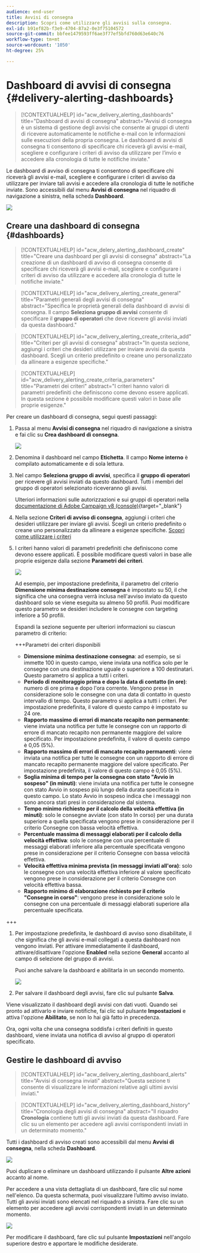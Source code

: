 ```yaml
---
audience: end-user
title: Avvisi di consegna
description: Scopri come utilizzare gli avvisi sulla consegna.
exl-id: b91ef82b-f3e9-4704-87a2-0e3f75104572
source-git-commit: bbfee1479593ff6ae3f77ef5bfd760d63e640c76
workflow-type: tm+mt
source-wordcount: '1050'
ht-degree: 25%

---
```


# Dashboard di avvisi di consegna {#delivery-alerting-dashboards}

>[!CONTEXTUALHELP]
>id="acw_delivery_alerting_dashboards"
>title="Dashboard di avvisi di consegna"
>abstract="Avvisi di consegna è un sistema di gestione degli avvisi che consente ai gruppi di utenti di ricevere automaticamente le notifiche e-mail con le informazioni sulle esecuzioni della propria consegna. Le dashboard di avvisi di consegna ti consentono di specificare chi riceverà gli avvisi e-mail, scegliere e configurare i criteri di avviso da utilizzare per l’invio e accedere alla cronologia di tutte le notifiche inviate."

Le dashboard di avviso di consegna ti consentono di specificare chi riceverà gli avvisi e-mail, scegliere e configurare i criteri di avviso da utilizzare per inviare tali avvisi e accedere alla cronologia di tutte le notifiche inviate. Sono accessibili dal menu **Avvisi di consegna** nel riquadro di navigazione a sinistra, nella scheda **Dashboard**.

![](assets/alerting-dashboard-list.png)

## Creare una dashboard di consegna {#dashboards}

>[!CONTEXTUALHELP]
>id="acw_delery_alerting_dashboard_create"
>title="Creare una dashboard per gli avvisi di consegna"
>abstract="La creazione di un dashboard di avviso di consegna consente di specificare chi riceverà gli avvisi e-mail, scegliere e configurare i criteri di avviso da utilizzare e accedere alla cronologia di tutte le notifiche inviate."

>[!CONTEXTUALHELP]
>id="acw_delivery_alerting_create_general"
>title="Parametri generali degli avvisi di consegna"
>abstract="Specifica le proprietà generali della dashboard di avvisi di consegna. Il campo **Seleziona gruppo di avvisi** consente di specificare il **gruppo di operatori** che deve ricevere gli avvisi inviati da questa dashboard."

>[!CONTEXTUALHELP]
>id="acw_delivery_alerting_create_criteria_add"
>title="Criteri per gli avvisi di consegna"
>abstract="In questa sezione, aggiungi i criteri che desideri utilizzare per inviare avvisi da questa dashboard. Scegli un criterio predefinito o creane uno personalizzato da allineare a esigenze specifiche."

>[!CONTEXTUALHELP]
>id="acw_delivery_alerting_create_criteria_parameters"
>title="Parametri dei criteri"
>abstract="I criteri hanno valori di parametri predefiniti che definiscono come devono essere applicati. In questa sezione è possibile modificare questi valori in base alle proprie esigenze."

Per creare un dashboard di consegna, segui questi passaggi:

1. Passa al menu **Avvisi di consegna** nel riquadro di navigazione a sinistra e fai clic su **Crea dashboard di consegna**.

   ![](assets/alerting-dashboard.png)

1. Denomina il dashboard nel campo **Etichetta**. Il campo **Nome interno** è compilato automaticamente e di sola lettura.

1. Nel campo **Seleziona gruppo di avvisi**, specifica il **gruppo di operatori** per ricevere gli avvisi inviati da questo dashboard. Tutti i membri del gruppo di operatori selezionato riceveranno gli avvisi.

   Ulteriori informazioni sulle autorizzazioni e sui gruppi di operatori nella [documentazione di Adobe Campaign v8 (console)](https://experienceleague.adobe.com/it/docs/campaign/campaign-v8/admin/permissions/gs-permissions){target="_blank"}

1. Nella sezione **Criteri di avviso di consegna**, aggiungi i criteri che desideri utilizzare per inviare gli avvisi. Scegli un criterio predefinito o creane uno personalizzato da allineare a esigenze specifiche. [Scopri come utilizzare i criteri](../msg/delivery-alerting-criteria.md)

1. I criteri hanno valori di parametri predefiniti che definiscono come devono essere applicati. È possibile modificare questi valori in base alle proprie esigenze dalla sezione **Parametri dei criteri**.

   ![](assets/alerting-criteria-parameters.png)

   Ad esempio, per impostazione predefinita, il parametro del criterio **Dimensione minima destinazione consegna** è impostato su 50, il che significa che una consegna verrà inclusa nell&#39;avviso inviato da questo dashboard solo se viene eseguita su almeno 50 profili. Puoi modificare questo parametro se desideri includere le consegne con targeting inferiore a 50 profili.

   Espandi la sezione seguente per ulteriori informazioni su ciascun parametro di criterio:

   +++Parametri dei criteri disponibili

   * **Dimensione minima destinazione consegna**: ad esempio, se si immette 100 in questo campo, viene inviata una notifica solo per le consegne con una destinazione uguale o superiore a 100 destinatari. Questo parametro si applica a tutti i criteri.
   * **Periodo di monitoraggio prima e dopo la data di contatto (in ore)**: numero di ore prima e dopo l&#39;ora corrente. Vengono prese in considerazione solo le consegne con una data di contatto in questo intervallo di tempo. Questo parametro si applica a tutti i criteri. Per impostazione predefinita, il valore di questo campo è impostato su 24 ore.
   * **Rapporto massimo di errori di mancato recapito non permanente**: viene inviata una notifica per tutte le consegne con un rapporto di errore di mancato recapito non permanente maggiore del valore specificato. Per impostazione predefinita, il valore di questo campo è 0,05 (5%).
   * **Rapporto massimo di errori di mancato recapito permanenti**: viene inviata una notifica per tutte le consegne con un rapporto di errore di mancato recapito permanente maggiore del valore specificato. Per impostazione predefinita, il valore di questo campo è 0,05 (5%).
   * **Soglia minima di tempo per la consegna con stato &quot;Avvio in sospeso&quot; (in minuti)**: viene inviata una notifica per tutte le consegne con stato Avvio in sospeso più lungo della durata specificata in questo campo. Lo stato Avvio in sospeso indica che i messaggi non sono ancora stati presi in considerazione dal sistema.
   * **Tempo minimo richiesto per il calcolo della velocità effettiva (in minuti)**: solo le consegne avviate (con stato In corso) per una durata superiore a quella specificata vengono prese in considerazione per il criterio Consegne con bassa velocità effettiva.
   * **Percentuale massima di messaggi elaborati per il calcolo della velocità effettiva**: solo le consegne con una percentuale di messaggi elaborati inferiore alla percentuale specificata vengono prese in considerazione per il criterio Consegne con bassa velocità effettiva.
   * **Velocità effettiva minima prevista (in messaggi inviati all&#39;ora)**: solo le consegne con una velocità effettiva inferiore al valore specificato vengono prese in considerazione per il criterio Consegne con velocità effettiva bassa.
   * **Rapporto minimo di elaborazione richiesto per il criterio &quot;Consegne in corso&quot;**: vengono prese in considerazione solo le consegne con una percentuale di messaggi elaborati superiore alla percentuale specificata.

+++

1. Per impostazione predefinita, le dashboard di avviso sono disabilitate, il che significa che gli avvisi e-mail collegati a questa dashboard non vengono inviati. Per attivare immediatamente il dashboard, attivare/disattivare l&#39;opzione **Enabled** nella sezione **General** accanto al campo di selezione del gruppo di avvisi.

   Puoi anche salvare la dashboard e abilitarla in un secondo momento.

   ![](assets/alerting-dashboard-enable.png)

1. Per salvare il dashboard degli avvisi, fare clic sul pulsante **Salva**.

Viene visualizzato il dashboard degli avvisi con dati vuoti. Quando sei pronto ad attivarlo e inviare notifiche, fai clic sul pulsante **Impostazioni** e attiva l&#39;opzione **Abilitato**, se non lo hai già fatto in precedenza.

Ora, ogni volta che una consegna soddisfa i criteri definiti in questo dashboard, viene inviata una notifica di avviso al gruppo di operatori specificato.

## Gestire le dashboard di avviso

>[!CONTEXTUALHELP]
>id="acw_delivery_alerting_dashboard_alerts"
>title="Avvisi di consegna inviati"
>abstract="Questa sezione ti consente di visualizzare le informazioni relative agli ultimi avvisi inviati."

>[!CONTEXTUALHELP]
>id="acw_delivery_alerting_dashboard_history"
>title="Cronologia degli avvisi di consegna"
>abstract="Il riquadro **Cronologia** contiene tutti gli avvisi inviati da questa dashboard. Fare clic su un elemento per accedere agli avvisi corrispondenti inviati in un determinato momento."

Tutti i dashboard di avviso creati sono accessibili dal menu **Avvisi di consegna**, nella scheda **Dashboard**.

![](assets/alerting-dashboard-list.png)

Puoi duplicare o eliminare un dashboard utilizzando il pulsante **Altre azioni** accanto al nome.

Per accedere a una vista dettagliata di un dashboard, fare clic sul nome nell&#39;elenco. Da questa schermata, puoi visualizzare l’ultimo avviso inviato. Tutti gli avvisi inviati sono elencati nel riquadro a sinistra. Fare clic su un elemento per accedere agli avvisi corrispondenti inviati in un determinato momento.

![](assets/alerting-dashboard-details.png)

Per modificare il dashboard, fare clic sul pulsante **Impostazioni** nell&#39;angolo superiore destro e apportare le modifiche desiderate.
